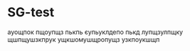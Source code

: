 # SG-test

ауощпок
пщоупщз
пькпь
єупьуклдепо
пькд
лупщзулпщку
щшпщушзкпрук
ущкшомушщропущз
узкпоукшщп
